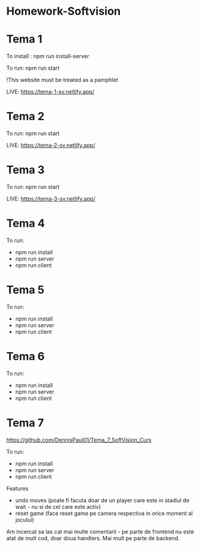 # Homework-Softvision

# Tema 1
To install : npm run install-server

To run: npm run start

!This website must be treated as a pamphlet

LIVE: https://tema-1-sv.netlify.app/

# Tema 2
To run: npm run start

LIVE: https://tema-2-sv.netlify.app/

# Tema 3
To run: npm run start

LIVE: https://tema-3-sv.netlify.app/

# Tema 4
To run: 
- npm run install
- npm run server
- npm run client 


# Tema 5
To run: 
- npm run install
- npm run server
- npm run client 

# Tema 6
To run: 
- npm run install
- npm run server
- npm run client 


# Tema 7 

https://github.com/DennisPaul01/Tema_7_SoftVision_Curs

To run: 
- npm run install
- npm run server
- npm run client 

Features 
- undo moves (poate fi facuta doar de un player care este in stadiul de wait - nu si de cel care este activ) 
- reset game (face reset game pe camera respectiva in orice moment al jocului) 

Am incercat sa las cat mai multe comentarii - pe parte de frontend nu este atat de mult cod, doar doua handlers. Mai mult pe parte de backend. 


